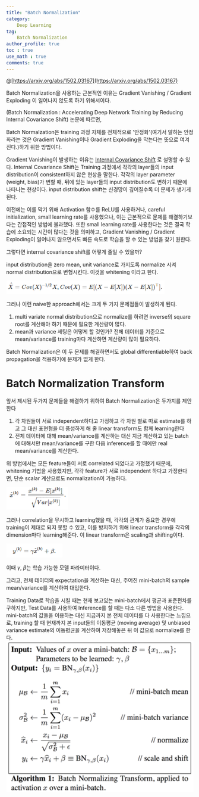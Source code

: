 ```yaml
---
title: "Batch Normalization"
category:
    Deep Learning
tag:
    Batch Normalization
author_profile: true
toc : true
use_math : true
comments: true
---
```



@[https://arxiv.org/abs/1502.03167](https://arxiv.org/abs/1502.03167)

Batch Normalization을 사용하는 근본적인 이유는 Gradient Vanishing / Gradient Exploding 이 일어나지 않도록 하기 위해서이다. 

(Batch Normalization : Accelerating Deep Network Training by Reducing Internal Covariance Shift) 논문에 따르면,

Batch Normalzation은 training 과정 자체를 전체적으로 '안정화'(여기서 말하는 안정화라는 것은 Gradient Vanishing이나 Gradient Exploding을 막는다는 뜻으로 여겨진다.)하기 위한 방법이다.

Gradient Vanishing이 발생하는 이유는 [Internal Covariance Shift](https://machinelearning.wtf/terms/internal-covariate-shift/) 로 설명할 수 있다. Internal Covariance Shift는 Training 과정에서 각각의 layer들의 input distribution이 consistent하지 않은 현상을 말한다. 각각의 layer parameter (weight, bias)가 변할 때, 뒤에 있는 layer들의 input distribution도 변하기 때문에 나타나는 현상이다. input distribution shift는 신경망이 깊어질수록 더 문제가 생기게 된다. 

이전에는 이를 막기 위해 Activation 함수를 ReLU를 사용하거나, careful initialization, small learning rate를 사용했으나, 이는 근본적으로 문제를 해결하기보다는 간접적인 방법에 불과했다. 또한 small learning rate를 사용한다는 것은 결국 학습에 소요되는 시간이 많다는 것을 의미하고, Gradient Vanishing / Gradient Exploding이 일어나지 않으면서도 빠른 속도로 학습을 할 수 있는 방법을 찾기 원한다.

그렇다면 internal covariance shift를 어떻게 줄일 수 있을까?

input distribution을 zero mean, unit variance로 가지도록 normalize 시켜 normal distribution으로 변형시킨다. 이것을 whitening 이라고 한다.

![Batch%20Normalization%20fac1e2729c6144a4bf131c690b0cd8a7/Untitled.png](/assets/images/Batch%20Normalization%20fac1e2729c6144a4bf131c690b0cd8a7/Untitled.png)

그러나 이런 naive한 approach에서는 크게 두 가지 문제점들이 발생하게 된다.

1. multi variate normal distribution으로 normalize를 하려면 inverse의 square root를 계산해야 하기 때문에 필요한 계산량이 많다.
2. mean과 variance 세팅은 어떻게 할 것인가? 전체 데이터를 기준으로 mean/variance를 training마다 계산하면 계산량이 많이 필요하다.

Batch Normalization은 이 두 문제를 해결하면서도 global differentiable하여 back propagation을 적용하기에 문제가 없게 한다.

# Batch Normalization Transform

앞서 제시된 두가지 문제들을 해결하기 위하여 Batch Normalization은 두가지를 제안한다

1. 각 차원들이 서로 independent하다고 가정하고 각 차원 별로 따로 estimate를 하고 그 대신 표현형을 더 풍성하게 해 줄 linear transform도 함께 learning한다
2. 전체 데이터에 대해 mean/variance를 계산하는 대신 지금 계산하고 있는 batch에 대해서만 mean/variance를 구한 다음 inference를 할 때에만 real mean/variance를 계산한다.

위 방법에서는 모든 feature들이 서로 correlated 되었다고 가정했기 때문에, whitening 기법을 사용했지만, 각각 feature가 서로 independent 하다고 가정한다면, 단순 scalar 계산으로도 normalization이 가능하다.

![Batch%20Normalization%20fac1e2729c6144a4bf131c690b0cd8a7/Untitled%201.png](/assets/images/Batch%20Normalization%20fac1e2729c6144a4bf131c690b0cd8a7/Untitled%201.png)

그러나 correlation을 무시하고 learning했을 때, 각각의 관계가 중요한 경우에 training이 제대로 되지 못할 수 있고, 이를 방지하기 위해 linear transform을 각각의 dimension마다 learning해준다. 이 linear transform은 scaling과 shifting이다.

![Batch%20Normalization%20fac1e2729c6144a4bf131c690b0cd8a7/Untitled%202.png](/assets/images/Batch%20Normalization%20fac1e2729c6144a4bf131c690b0cd8a7/Untitled%202.png)

이때 ${\gamma}$, $\beta$는 학습 가능한 모델 파라미터이다.

그리고, 전체 데이터의 expectation을 계산하는 대신, 주어진 mini-batch의 sample mean/variance를 계산하여 대입한다.  

Training Data로 학습을 시킬 때는 현재 보고있는 mini-batch에서 평균과 표준편차를 구하지만, Test Data를 사용하여 Inference를 할 때는 다소 다른 방법을 사용한다. mini-batch의 값들을 이용하는 대신 지금까지 본 전체 데이터를 다 사용한다는 느낌으로,  training 할 때 현재까지 본 input들의 이동평균 (moving average) 및 unbiased variance estimate의 이동평균을 계산하여 저장해놓은 뒤 이 값으로 normalize를 한다.
![Batch%20Normalization%20fac1e2729c6144a4bf131c690b0cd8a7/Untitled%203.png](/assets/images/Batch%20Normalization%20fac1e2729c6144a4bf131c690b0cd8a7/Untitled%203.png)